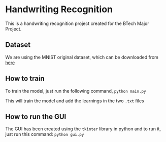 # Handwriting Recognition

This is a handwriting recognition project created for the BTech Major Project.

## Dataset

We are using the MNIST original dataset, which can be downloaded from [here](https://www.kaggle.com/datasets/avnishnish/mnist-original?resource=download)

## How to train

To train the model, just run the following command,
`python main.py`

This will train the model and add the learnings in the two `.txt` files

## How to run the GUI

The GUI has been created using the `tkinter` library in python and to run it, just run this command:
`python gui.py`
